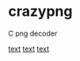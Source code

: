 # crazypng
C png decoder

[text](http://www.libpng.org/pub/png/pngsuite.html)
[text](https://www.w3.org/TR/PNG-Chunks.html)
[text](http://www.libpng.org/pub/png/spec/1.1/PNG-Chunks.html)